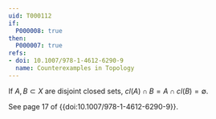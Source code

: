```yaml
---
uid: T000112
if:
  P000008: true
then:
  P000007: true
refs:
- doi: 10.1007/978-1-4612-6290-9
  name: Counterexamples in Topology
---
```


If $A, B \subset X$ are disjoint closed sets, $cl(A) \cap B = A \cap cl(B) = \emptyset$.

See page 17 of {{doi:10.1007/978-1-4612-6290-9}}.

